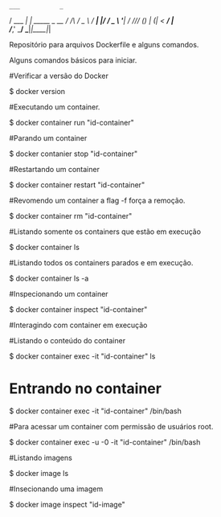 

# 

    ___           _             
   /   \___   ___| | _____ _ __ 
  / /\ / _ \ / __| |/ / _ \ '__|
 / /_// (_) | (__|   <  __/ |   
/___,' \___/ \___|_|\_\___|_|   
                                
                                                                                                                
                                                                                                                  
Repositório para arquivos Dockerfile e alguns comandos.

Alguns comandos básicos para iniciar.

#Verificar a versão do Docker

$ docker version

#Executando um container.

$ docker container run "id-container"

#Parando um container

$ docker contanier stop "id-container"

#Restartando um container

$ docker container restart "id-container"

#Revomendo um container a flag -f força a remoção.

$ docker container rm "id-container"

#Listando somente os containers que estão em execução

$ docker container ls

#Listando todos os containers parados e em execução.

$ docker container ls -a

#Inspecionando um container

$ docker container inspect "id-container"

#Interagindo com container em execução

#Listando o conteúdo do container

$ docker container exec -it "id-container" ls 

# Entrando no container

$ docker container exec -it "id-container" /bin/bash

#Para acessar um container com permissão de usuários root.

$ docker container exec -u -0 -it "id-container" /bin/bash

#Listando imagens

$ docker image ls

#Insecionando uma imagem

$ docker image inspect "id-image"


